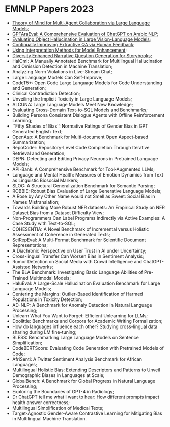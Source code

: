 # EMNLP Papers 2023

- [Theory of Mind for Multi-Agent Collaboration via Large Language Models](emnlp-papers/ufal-waterloo/emnlp-papers/Theory-of-Mind.pdf);
- [GPTAraEval: A Comprehensive Evaluation of ChatGPT on Arabic NLP](emnlp-papers/ufal-waterloo/emnlp-papers/GPTAraEval.pdf);
- [Evaluating Object Hallucination in Large Vision-Language Models](emnlp-papers/ufal-waterloo/emnlp-papers/Object-Hallucination.pdf);
- [Continually Improving Extractive QA via Human Feedback](emnlp-papers/ufal-waterloo/emnlp-papers/Improving-Extractive-QA.pdf);
- [Using Interpretation Methods for Model Enhancement](emnlp-papers/ufal-waterloo/emnlp-papers/Interpretation-Methods.pdf);
- [Diversity Enhanced Narrative Question Generation for Storybooks](emnlp-papers/ufal-waterloo/emnlp-papers/Storybooks.pdf);
- HalOmi: A Manually Annotated Benchmark for Multilingual Hallucination and Omission Detection in Machine Translation;
- Analyzing Norm Violations in Live-Stream Chat;
- Large Language Models Can Self-Improve;
- CodeT5+: Open Code Large Language Models for Code Understanding and Generation;
- Clinical Contradiction Detection;
- Unveiling the Implicit Toxicity in Large Language Models;
- ALCUNA: Large Language Models Meet New Knowledge;
- Evaluating Cross-Domain Text-to-SQL Models and Benchmarks;
- Building Persona Consistent Dialogue Agents with Offline Reinforcement Learning;
- ``Fifty Shades of Bias’’: Normative Ratings of Gender Bias in GPT Generated English Text;
- OpenAsp: A Benchmark for Multi-document Open Aspect-based Summarization;
- RepoCoder: Repository-Level Code Completion Through Iterative Retrieval and Generation;
- DEPN: Detecting and Editing Privacy Neurons in Pretrained Language Models;
- API-Bank: A Comprehensive Benchmark for Tool-Augmented LLMs;
- Language and Mental Health: Measures of Emotion Dynamics from Text as Linguistic Biosocial Markers;
- SLOG: A Structural Generalization Benchmark for Semantic Parsing;
- ROBBIE: Robust Bias Evaluation of Large Generative Language Models;
- A Rose by Any Other Name would not Smell as Sweet: Social Bias in Names Mistranslation;
- Towards Building More Robust NER datasets: An Empirical Study on NER Dataset Bias from a Dataset Difficulty View;
- Non-Programmers Can Label Programs Indirectly via Active Examples: A Case Study with Text-to-SQL;
- COHESENTIA: A Novel Benchmark of Incremental versus Holistic Assessment of Coherence in Generated Texts;
- SciRepEval: A Multi-Format Benchmark for Scientific Document Representations;
- A Diachronic Perspective on User Trust in AI under Uncertainty;
- Cross-lingual Transfer Can Worsen Bias in Sentiment Analysis;
- Rumor Detection on Social Media with Crowd Intelligence and ChatGPT-Assisted Networks;
- The BLA Benchmark: Investigating Basic Language Abilities of Pre-Trained Multimodal Models;
- HaluEval: A Large-Scale Hallucination Evaluation Benchmark for Large Language Models;
- Centering the Margins: Outlier-Based Identification of Harmed Populations in Toxicity Detection;
- AD-NLP: A Benchmark for Anomaly Detection in Natural Language Processing;
- Unlearn What You Want to Forget: Efficient Unlearning for LLMs;
- Doolittle: Benchmarks and Corpora for Academic Writing Formalization;
- How do languages influence each other? Studying cross-lingual data sharing during LM fine-tuning;
- BLESS: Benchmarking Large Language Models on Sentence Simplification;
- CodeBERTScore: Evaluating Code Generation with Pretrained Models of Code;
- AfriSenti: A Twitter Sentiment Analysis Benchmark for African Languages;
- Multilingual Holistic Bias: Extending Descriptors and Patterns to Unveil Demographic Biases in Languages at Scale;
- GlobalBench: A Benchmark for Global Progress in Natural Language Processing;
- Exploring the Boundaries of GPT-4 in Radiology;
- Dr ChatGPT tell me what I want to hear: How different prompts impact health answer correctness;
- Multilingual Simplification of Medical Texts;
- Target-Agnostic Gender-Aware Contrastive Learning for Mitigating Bias in Multilingual Machine Translation.  
